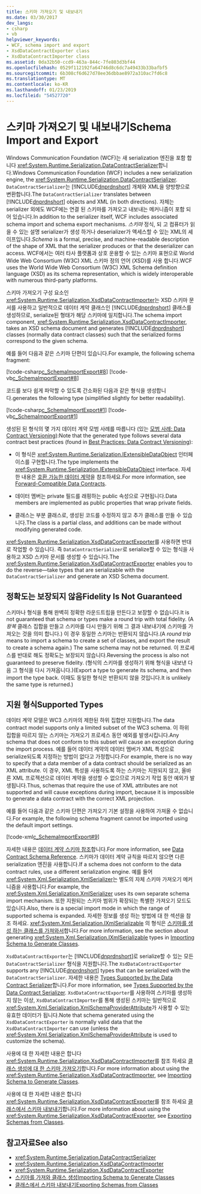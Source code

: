 ```yaml
---
title: 스키마 가져오기 및 내보내기
ms.date: 03/30/2017
dev_langs:
- csharp
- vb
helpviewer_keywords:
- WCF, schema import and export
- XsdDataContractExporter class
- XsdDataContractImporter class
ms.assetid: 0da32b50-ccd9-463a-844c-7fe803d3bf44
ms.openlocfilehash: 0529f112192fa64746d8c6dc7a49433b33bafbf5
ms.sourcegitcommit: 6b308cf6d627d78ee36dbbae8972a310ac7fd6c8
ms.translationtype: MT
ms.contentlocale: ko-KR
ms.lasthandoff: 01/23/2019
ms.locfileid: "54527720"
---
```

# <a name="schema-import-and-export"></a><span data-ttu-id="00618-102">스키마 가져오기 및 내보내기</span><span class="sxs-lookup"><span data-stu-id="00618-102">Schema Import and Export</span></span>
<span data-ttu-id="00618-103">Windows Communication Foundation (WCF)는 새 serialization 엔진을 포함 합니다 <xref:System.Runtime.Serialization.DataContractSerializer>합니다.</span><span class="sxs-lookup"><span data-stu-id="00618-103">Windows Communication Foundation (WCF) includes a new serialization engine, the <xref:System.Runtime.Serialization.DataContractSerializer>.</span></span> <span data-ttu-id="00618-104">`DataContractSerializer`는 [!INCLUDE[dnprdnshort](../../../../includes/dnprdnshort-md.md)] 개체와 XML을 양방향으로 변환합니다.</span><span class="sxs-lookup"><span data-stu-id="00618-104">The `DataContractSerializer` translates between [!INCLUDE[dnprdnshort](../../../../includes/dnprdnshort-md.md)] objects and XML (in both directions).</span></span> <span data-ttu-id="00618-105">자체는 serializer 외에도 WCF에는 연결 된 스키마를 가져오고 내보내는 메커니즘이 포함 되어 있습니다.</span><span class="sxs-lookup"><span data-stu-id="00618-105">In addition to the serializer itself, WCF includes associated schema import and schema export mechanisms.</span></span> <span data-ttu-id="00618-106">*스키마* 정식, 되 고 컴퓨터가 읽을 수 있는 설명 serializer가 생성 하거나 deserializer가 액세스할 수 있는 XML의 셰이프입니다.</span><span class="sxs-lookup"><span data-stu-id="00618-106">*Schema* is a formal, precise, and machine-readable description of the shape of XML that the serializer produces or that the deserializer can access.</span></span> <span data-ttu-id="00618-107">WCF에서는 여러 타사 플랫폼과 상호 운용할 수 있는 스키마 표현으로 World Wide Web Consortium (W3C) XML 스키마 정의 언어 (XSD)를 사용 합니다.</span><span class="sxs-lookup"><span data-stu-id="00618-107">WCF uses the World Wide Web Consortium (W3C) XML Schema definition language (XSD) as its schema representation, which is widely interoperable with numerous third-party platforms.</span></span>  
  
 <span data-ttu-id="00618-108">스키마 가져오기 구성 요소인 <xref:System.Runtime.Serialization.XsdDataContractImporter>는 XSD 스키마 문서를 사용하고 일반적으로 데이터 계약 클래스인 [!INCLUDE[dnprdnshort](../../../../includes/dnprdnshort-md.md)] 클래스를 생성하므로, serialize된 형태가 해당 스키마에 일치합니다.</span><span class="sxs-lookup"><span data-stu-id="00618-108">The schema import component, <xref:System.Runtime.Serialization.XsdDataContractImporter>, takes an XSD schema document and generates [!INCLUDE[dnprdnshort](../../../../includes/dnprdnshort-md.md)] classes (normally data contract classes) such that the serialized forms correspond to the given schema.</span></span>  
  
 <span data-ttu-id="00618-109">예를 들어 다음과 같은 스키마 단편이 있습니다.</span><span class="sxs-lookup"><span data-stu-id="00618-109">For example, the following schema fragment:</span></span>  
  
 [!code-csharp[c_SchemaImportExport#8](../../../../samples/snippets/csharp/VS_Snippets_CFX/c_schemaimportexport/cs/source.cs#8)]
 [!code-vb[c_SchemaImportExport#8](../../../../samples/snippets/visualbasic/VS_Snippets_CFX/c_schemaimportexport/vb/source.vb#8)]  
  
 <span data-ttu-id="00618-110">코드를 보다 쉽게 파악할 수 있도록 간소화된 다음과 같은 형식을 생성합니다.</span><span class="sxs-lookup"><span data-stu-id="00618-110">generates the following type (simplified slightly for better readability).</span></span>  
  
 [!code-csharp[c_SchemaImportExport#1](../../../../samples/snippets/csharp/VS_Snippets_CFX/c_schemaimportexport/cs/source.cs#1)]
 [!code-vb[c_SchemaImportExport#1](../../../../samples/snippets/visualbasic/VS_Snippets_CFX/c_schemaimportexport/vb/source.vb#1)]  
  
 <span data-ttu-id="00618-111">생성된 된 형식의 몇 가지 데이터 계약 모범 사례를 따릅니다 (있는 [모범 사례: Data Contract Versioning](../../../../docs/framework/wcf/best-practices-data-contract-versioning.md)):</span><span class="sxs-lookup"><span data-stu-id="00618-111">Note that the generated type follows several data contract best practices (found in [Best Practices: Data Contract Versioning](../../../../docs/framework/wcf/best-practices-data-contract-versioning.md)):</span></span>  
  
-   <span data-ttu-id="00618-112">이 형식은 <xref:System.Runtime.Serialization.IExtensibleDataObject> 인터페이스를 구현합니다.</span><span class="sxs-lookup"><span data-stu-id="00618-112">The type implements the <xref:System.Runtime.Serialization.IExtensibleDataObject> interface.</span></span> <span data-ttu-id="00618-113">자세한 내용은 [호환 가능한 데이터 계약](../../../../docs/framework/wcf/feature-details/forward-compatible-data-contracts.md)을 참조하세요.</span><span class="sxs-lookup"><span data-stu-id="00618-113">For more information, see [Forward-Compatible Data Contracts](../../../../docs/framework/wcf/feature-details/forward-compatible-data-contracts.md).</span></span>  
  
-   <span data-ttu-id="00618-114">데이터 멤버는 private 필드를 래핑하는 public 속성으로 구현됩니다.</span><span class="sxs-lookup"><span data-stu-id="00618-114">Data members are implemented as public properties that wrap private fields.</span></span>  
  
-   <span data-ttu-id="00618-115">클래스는 부분 클래스로, 생성된 코드를 수정하지 않고 추가 클래스를 만들 수 있습니다.</span><span class="sxs-lookup"><span data-stu-id="00618-115">The class is a partial class, and additions can be made without modifying generated code.</span></span>  
  
 <span data-ttu-id="00618-116"><xref:System.Runtime.Serialization.XsdDataContractExporter>를 사용하면 반대로 작업할 수 있습니다. 즉 `DataContractSerializer`로 serialize할 수 있는 형식을 사용하고 XSD 스키마 문서를 생성할 수 있습니다.</span><span class="sxs-lookup"><span data-stu-id="00618-116">The <xref:System.Runtime.Serialization.XsdDataContractExporter> enables you to do the reverse—take types that are serializable with the `DataContractSerializer` and generate an XSD Schema document.</span></span>  
  
## <a name="fidelity-is-not-guaranteed"></a><span data-ttu-id="00618-117">정확도는 보장되지 않음</span><span class="sxs-lookup"><span data-stu-id="00618-117">Fidelity Is Not Guaranteed</span></span>  
 <span data-ttu-id="00618-118">스키마나 형식을 통해 완벽히 정확한 라운드트립을 만든다고 보장할 수 없습니다.</span><span class="sxs-lookup"><span data-stu-id="00618-118">It is not guaranteed that schema or types make a round trip with total fidelity.</span></span> <span data-ttu-id="00618-119">(A *왕복* 클래스 집합을 만들고 스키마를 다시 만들기 위해 그 결과 내보내기에 스키마를 가져오는 것을 의미 합니다.) 이 경우 동일한 스키마는 반환되지 않습니다.</span><span class="sxs-lookup"><span data-stu-id="00618-119">(A *round trip* means to import a schema to create a set of classes, and export the result to create a schema again.) The same schema may not be returned.</span></span> <span data-ttu-id="00618-120">이 프로세스를 반대로 해도 정확도는 보장되지 않습니다.</span><span class="sxs-lookup"><span data-stu-id="00618-120">Reversing the process is also not guaranteed to preserve fidelity.</span></span> <span data-ttu-id="00618-121">(형식의 스키마를 생성하기 위해 형식을 내보낸 다음 그 형식을 다시 가져옵니다.)</span><span class="sxs-lookup"><span data-stu-id="00618-121">(Export a type to generate its schema, and then import the type back.</span></span> <span data-ttu-id="00618-122">이때도 동일한 형식은 반환되지 않을 것입니다.</span><span class="sxs-lookup"><span data-stu-id="00618-122">It is unlikely the same type is returned.)</span></span>  
  
## <a name="supported-types"></a><span data-ttu-id="00618-123">지원 형식</span><span class="sxs-lookup"><span data-stu-id="00618-123">Supported Types</span></span>  
 <span data-ttu-id="00618-124">데이터 계약 모델은 WC3 스키마의 제한된 하위 집합만 지원합니다.</span><span class="sxs-lookup"><span data-stu-id="00618-124">The data contract model supports only a limited subset of the WC3 schema.</span></span> <span data-ttu-id="00618-125">이 하위 집합을 따르지 않는 스키마는 가져오기 프로세스 동안 예외를 발생시킵니다.</span><span class="sxs-lookup"><span data-stu-id="00618-125">Any schema that does not conform to this subset will cause an exception during the import process.</span></span> <span data-ttu-id="00618-126">예를 들어 데이터 계약의 데이터 멤버가 XML 특성으로 serialize되도록 지정하는 방법이 없다고 가정합니다.</span><span class="sxs-lookup"><span data-stu-id="00618-126">For example, there is no way to specify that a data member of a data contract should be serialized as an XML attribute.</span></span> <span data-ttu-id="00618-127">이 경우, XML 특성을 사용하도록 하는 스키마는 지원되지 않고, 올바른 XML 프로젝션으로 데이터 계약을 생성할 수 없으므로 가져오기 작업 동안 예외가 발생됩니다.</span><span class="sxs-lookup"><span data-stu-id="00618-127">Thus, schemas that require the use of XML attributes are not supported and will cause exceptions during import, because it is impossible to generate a data contract with the correct XML projection.</span></span>  
  
 <span data-ttu-id="00618-128">예를 들어 다음과 같은 스키마 단편은 가져오기 기본 설정을 사용하여 가져올 수 없습니다.</span><span class="sxs-lookup"><span data-stu-id="00618-128">For example, the following schema fragment cannot be imported using the default import settings.</span></span>  
  
 [!code-xml[c_SchemaImportExport#9](../../../../samples/snippets/csharp/VS_Snippets_CFX/c_schemaimportexport/common/source.config#9)]  
  
 <span data-ttu-id="00618-129">자세한 내용은 [데이터 계약 스키마 참조](../../../../docs/framework/wcf/feature-details/data-contract-schema-reference.md)합니다.</span><span class="sxs-lookup"><span data-stu-id="00618-129">For more information, see [Data Contract Schema Reference](../../../../docs/framework/wcf/feature-details/data-contract-schema-reference.md).</span></span> <span data-ttu-id="00618-130">스키마가 데이터 계약 규칙을 따르지 않으면 다른 serialization 엔진을 사용합니다.</span><span class="sxs-lookup"><span data-stu-id="00618-130">If a schema does not conform to the data contract rules, use a different serialization engine.</span></span> <span data-ttu-id="00618-131">예를 들어 <xref:System.Xml.Serialization.XmlSerializer>는 별도의 자체 스키마 가져오기 메커니즘을 사용합니다.</span><span class="sxs-lookup"><span data-stu-id="00618-131">For example, the <xref:System.Xml.Serialization.XmlSerializer> uses its own separate schema import mechanism.</span></span> <span data-ttu-id="00618-132">또한 지원되는 스키마 범위가 확장되는 특별한 가져오기 모드도 있습니다.</span><span class="sxs-lookup"><span data-stu-id="00618-132">Also, there is a special import mode in which the range of supported schema is expanded.</span></span> <span data-ttu-id="00618-133">자세한 정보를 생성 하는 방법에 대 한 섹션을 참조 하세요. <xref:System.Xml.Serialization.IXmlSerializable> 의 형식은 [스키마를 생성 하는 클래스를 가져와서](../../../../docs/framework/wcf/feature-details/importing-schema-to-generate-classes.md)합니다.</span><span class="sxs-lookup"><span data-stu-id="00618-133">For more information, see the section about generating <xref:System.Xml.Serialization.IXmlSerializable> types in [Importing Schema to Generate Classes](../../../../docs/framework/wcf/feature-details/importing-schema-to-generate-classes.md).</span></span>  
  
 <span data-ttu-id="00618-134">`XsdDataContractExporter`는 [!INCLUDE[dnprdnshort](../../../../includes/dnprdnshort-md.md)]로 serialize할 수 있는 모든 `DataContractSerializer` 형식을 지원합니다.</span><span class="sxs-lookup"><span data-stu-id="00618-134">The `XsdDataContractExporter` supports any [!INCLUDE[dnprdnshort](../../../../includes/dnprdnshort-md.md)] types that can be serialized with the `DataContractSerializer`.</span></span> <span data-ttu-id="00618-135">자세한 내용은 [Types Supported by the Data Contract Serializer](../../../../docs/framework/wcf/feature-details/types-supported-by-the-data-contract-serializer.md)합니다.</span><span class="sxs-lookup"><span data-stu-id="00618-135">For more information, see [Types Supported by the Data Contract Serializer](../../../../docs/framework/wcf/feature-details/types-supported-by-the-data-contract-serializer.md).</span></span> <span data-ttu-id="00618-136">`XsdDataContractExporter`를 사용하여 스키마를 생성하지 않는 이상, `XsdDataContractImporter`를 통해 생성된 스키마는 일반적으로 <xref:System.Xml.Serialization.XmlSchemaProviderAttribute>가 사용할 수 있는 유효한 데이터가 됩니다.</span><span class="sxs-lookup"><span data-stu-id="00618-136">Note that schema generated using the `XsdDataContractExporter` is normally valid data that the `XsdDataContractImporter` can use (unless the <xref:System.Xml.Serialization.XmlSchemaProviderAttribute> is used to customize the schema).</span></span>  
  
 <span data-ttu-id="00618-137">사용에 대 한 자세한 내용은 합니다 <xref:System.Runtime.Serialization.XsdDataContractImporter>를 참조 하세요 [클래스 생성에 대 한 스키마 가져오기](../../../../docs/framework/wcf/feature-details/importing-schema-to-generate-classes.md)합니다.</span><span class="sxs-lookup"><span data-stu-id="00618-137">For more information about using the <xref:System.Runtime.Serialization.XsdDataContractImporter>, see [Importing Schema to Generate Classes](../../../../docs/framework/wcf/feature-details/importing-schema-to-generate-classes.md).</span></span>  
  
 <span data-ttu-id="00618-138">사용에 대 한 자세한 내용은 합니다 <xref:System.Runtime.Serialization.XsdDataContractExporter>를 참조 하세요 [클래스에서 스키마 내보내기](../../../../docs/framework/wcf/feature-details/exporting-schemas-from-classes.md)합니다.</span><span class="sxs-lookup"><span data-stu-id="00618-138">For more information about using the <xref:System.Runtime.Serialization.XsdDataContractExporter>, see [Exporting Schemas from Classes](../../../../docs/framework/wcf/feature-details/exporting-schemas-from-classes.md).</span></span>  
  
## <a name="see-also"></a><span data-ttu-id="00618-139">참고자료</span><span class="sxs-lookup"><span data-stu-id="00618-139">See also</span></span>
- <xref:System.Runtime.Serialization.DataContractSerializer>
- <xref:System.Runtime.Serialization.XsdDataContractImporter>
- <xref:System.Runtime.Serialization.XsdDataContractExporter>
- [<span data-ttu-id="00618-140">스키마를 가져와 클래스 생성</span><span class="sxs-lookup"><span data-stu-id="00618-140">Importing Schema to Generate Classes</span></span>](../../../../docs/framework/wcf/feature-details/importing-schema-to-generate-classes.md)
- [<span data-ttu-id="00618-141">클래스에서 스키마 내보내기</span><span class="sxs-lookup"><span data-stu-id="00618-141">Exporting Schemas from Classes</span></span>](../../../../docs/framework/wcf/feature-details/exporting-schemas-from-classes.md)
